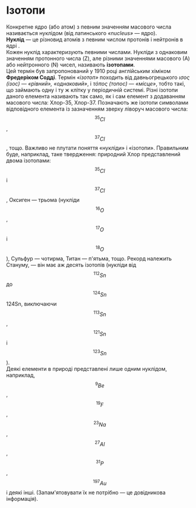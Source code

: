 # Ізотопи
Конкретне ядро (або атом) з певним значенням масового числа називається нуклідом (від латинського *«nucleus»* ― ядро).    
 **Нуклід** ― це різновид атомів з певним числом протонів і нейтронів в ядрі   .   
Кожен нуклід характеризують певними числами.
Нукліди з однаковим значенням протонного числа (Z), але різними значеннями масового (А) або нейтронного (N) чисел, називають **ізотопами**.  
Цей термін був запропонований у 1910 році англійським хіміком **Фредеріком Содді**. Термін *«ізотоп»* походить від давньогрецького *ισος (ізос) ― «рівний», «однаковий»*, і *τόπος (топос) ― «місце»*, тобто такі, що займають одну і ту ж клітку у періодичній системі.
Різні ізотопи даного елемента називають так само, як і сам елемент з додаванням масового числа: Хлор-35, Хлор-37.
Позначають же ізотопи символами відповідного елемента із зазначенням зверху ліворуч масового числа: $${^{35}}Cl$$, $${^{37}}Cl$$, тощо.
Важливо не плутати поняття «нукліди» і «ізотопи».
Правильним буде, наприклад, таке твердження: природний Хлор представлений двома ізотопами: $${^{35}}Cl$$ і $${^{37}}Cl$$, Оксиген ― трьома (нукліди $${^{16}}О$$, $${^{17}}O$$ і $${^{18}}O$$), Сульфур ― чотирма, Титан ― п'ятьма, тощо. Рекорд належить Стануму, ― він має аж десять ізотопів (нукліди від $${^{112}}Sn$$ до $${^{124}}Sn$$124Sn, виключаючи $${^{113}}Sn$$, $${^{121}}Sn$$ і $${^{123}}Sn$$).       
Деякі елементи в природі представлені лише одним нуклідом, наприклад, $${^{9}}Be$$, $${^{19}}F$$, $${^{23}}Na$$, $${^{27}}Al$$, $${^{31}}P$$, $${^{197}}Au$$ і деякі інші. (Запам'ятовувати їх не потрібно ― це довідникова інформація).





